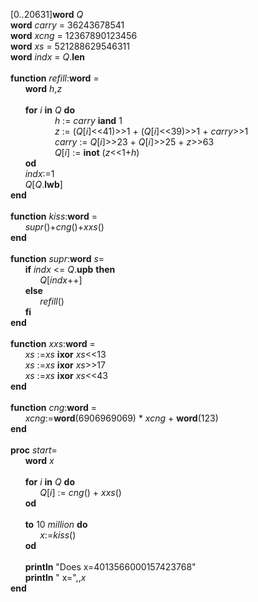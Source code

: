 [0..20631]**word** *Q*\
**word** *carry*  = 36243678541\
**word** *xcng*   = 12367890123456\
**word** *xs*     = 521288629546311\
**word** *indx*   = *Q*.**len**\
\
**function** *refill*:**word** =\
&nbsp;&nbsp;&nbsp;&nbsp;&nbsp;&nbsp;**word** *h*,*z*\
\
&nbsp;&nbsp;&nbsp;&nbsp;&nbsp;&nbsp;**for** *i* **in** *Q* **do**\
&nbsp;&nbsp;&nbsp;&nbsp;&nbsp;&nbsp;&nbsp;&nbsp;&nbsp;&nbsp;&nbsp;&nbsp;&nbsp;&nbsp;&nbsp;&nbsp;&nbsp;&nbsp;*h* := *carry* **iand** 1\
&nbsp;&nbsp;&nbsp;&nbsp;&nbsp;&nbsp;&nbsp;&nbsp;&nbsp;&nbsp;&nbsp;&nbsp;&nbsp;&nbsp;&nbsp;&nbsp;&nbsp;&nbsp;*z* := (*Q*[*i*]<<41)>>1 + (*Q*[*i*]<<39)>>1 + *carry*>>1\
&nbsp;&nbsp;&nbsp;&nbsp;&nbsp;&nbsp;&nbsp;&nbsp;&nbsp;&nbsp;&nbsp;&nbsp;&nbsp;&nbsp;&nbsp;&nbsp;&nbsp;&nbsp;*carry* :=  *Q*[*i*]>>23 + *Q*[*i*]>>25 + *z*>>63\
&nbsp;&nbsp;&nbsp;&nbsp;&nbsp;&nbsp;&nbsp;&nbsp;&nbsp;&nbsp;&nbsp;&nbsp;&nbsp;&nbsp;&nbsp;&nbsp;&nbsp;&nbsp;*Q*[*i*] := **inot** (*z*<<1+*h*)\
&nbsp;&nbsp;&nbsp;&nbsp;&nbsp;&nbsp;**od**\
&nbsp;&nbsp;&nbsp;&nbsp;&nbsp;&nbsp;*indx*:=1\
&nbsp;&nbsp;&nbsp;&nbsp;&nbsp;&nbsp;*Q*[*Q*.**lwb**]\
**end**\
\
**function** *kiss*:**word** =\
&nbsp;&nbsp;&nbsp;&nbsp;&nbsp;&nbsp;*supr*()+*cng*()+*xxs*()\
**end**\
\
**function** *supr*:**word** *s*=\
&nbsp;&nbsp;&nbsp;&nbsp;&nbsp;&nbsp;**if** *indx* <= *Q*.**upb** **then**\
&nbsp;&nbsp;&nbsp;&nbsp;&nbsp;&nbsp;&nbsp;&nbsp;&nbsp;&nbsp;&nbsp;&nbsp;*Q*[*indx*++]\
&nbsp;&nbsp;&nbsp;&nbsp;&nbsp;&nbsp;**else**\
&nbsp;&nbsp;&nbsp;&nbsp;&nbsp;&nbsp;&nbsp;&nbsp;&nbsp;&nbsp;&nbsp;&nbsp;*refill*()\
&nbsp;&nbsp;&nbsp;&nbsp;&nbsp;&nbsp;**fi**\
**end**\
\
**function** *xxs*:**word** =\
&nbsp;&nbsp;&nbsp;&nbsp;&nbsp;&nbsp;*xs* :=*xs* **ixor** *xs*<<13\
&nbsp;&nbsp;&nbsp;&nbsp;&nbsp;&nbsp;*xs* :=*xs* **ixor** *xs*>>17\
&nbsp;&nbsp;&nbsp;&nbsp;&nbsp;&nbsp;*xs* :=*xs* **ixor** *xs*<<43\
**end**\
\
**function** *cng*:**word** =\
&nbsp;&nbsp;&nbsp;&nbsp;&nbsp;&nbsp;*xcng*:=**word**(6906969069) \* *xcng* + **word**(123)\
**end**\
\
**proc** *start*=\
&nbsp;&nbsp;&nbsp;&nbsp;&nbsp;&nbsp;**word** *x*\
\
&nbsp;&nbsp;&nbsp;&nbsp;&nbsp;&nbsp;**for** *i* **in** *Q* **do**\
&nbsp;&nbsp;&nbsp;&nbsp;&nbsp;&nbsp;&nbsp;&nbsp;&nbsp;&nbsp;&nbsp;&nbsp;*Q*[*i*] := *cng*() + *xxs*()\
&nbsp;&nbsp;&nbsp;&nbsp;&nbsp;&nbsp;**od**\
\
&nbsp;&nbsp;&nbsp;&nbsp;&nbsp;&nbsp;**to** 10 *million* **do**\
&nbsp;&nbsp;&nbsp;&nbsp;&nbsp;&nbsp;&nbsp;&nbsp;&nbsp;&nbsp;&nbsp;&nbsp;*x*:=*kiss*()\
&nbsp;&nbsp;&nbsp;&nbsp;&nbsp;&nbsp;**od**\
\
&nbsp;&nbsp;&nbsp;&nbsp;&nbsp;&nbsp;**println** "Does x=4013566000157423768"\
&nbsp;&nbsp;&nbsp;&nbsp;&nbsp;&nbsp;**println** "     x=",,*x*\
**end**\
&nbsp;
